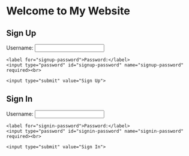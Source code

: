 <!DOCTYPE html>
<html>
<head>
  <title>Sign Up and Sign In</title>
</head>
<body>
  <h1>Welcome to My Website</h1>

  <h2>Sign Up</h2>
  <form>
    <label for="signup-username">Username:</label>
    <input type="text" id="signup-username" name="signup-username" required><br>

    <label for="signup-password">Password:</label>
    <input type="password" id="signup-password" name="signup-password" required><br>

    <input type="submit" value="Sign Up">
  </form>

  <h2>Sign In</h2>
  <form>
    <label for="signin-username">Username:</label>
    <input type="text" id="signin-username" name="signin-username" required><br>

    <label for="signin-password">Password:</label>
    <input type="password" id="signin-password" name="signin-password" required><br>

    <input type="submit" value="Sign In">
  </form>
</body>
</html>
